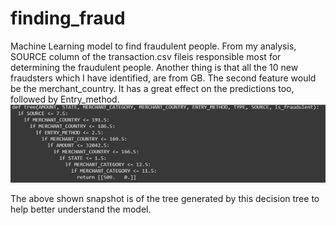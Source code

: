 # finding_fraud
Machine Learning model to find fraudulent people.
From my analysis, SOURCE column of the transaction.csv fileis responsible most for determining the fraudulent people. 
Another thing is that all the 10 new fraudsters which I have identified, are from GB.
The second feature would be the merchant_country. It has a great effect on the predictions too, followed by Entry_method.
![alt text](https://github.com/shaheerhas/finding_fraud/blob/main/image.png)

The above shown snapshot is of the tree generated by this decision tree to help better understand the model.









